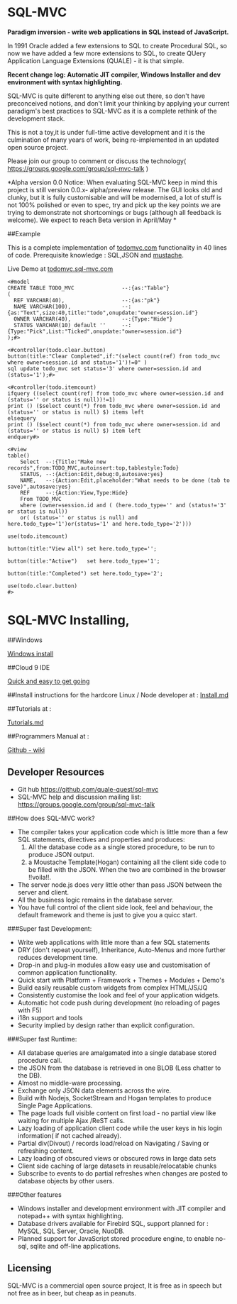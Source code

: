 # SQL-MVC

**Paradigm inversion - write web applications in SQL instead of JavaScript.**

In 1991 Oracle added a few extensions to SQL to create Procedural SQL, so now we have added a 
few more extensions to SQL, to create QUery Application Language Extensions (QUALE) - it is that simple.

**Recent change log: Automatic JIT compiler, Windows Installer and dev environment with syntax highlighting.**

SQL-MVC is quite different to anything else out there, so don't have preconceived notions, and don't limit your thinking by 
applying your current paradigm's best practices to SQL-MVC as it is a complete rethink of the development stack.

This is not a toy,it is under full-time active development and it is the 
culmination of many years of work, being re-implemented in an updated open source project.

Please join our group to comment or discuss the technology( https://groups.google.com/group/sql-mvc-talk )

*Alpha version 0.0 Notice: When evaluating SQL-MVC keep in mind this project is still version 0.0.x- alpha/preview release.
The GUI looks old and clunky, but it is fully customisable and will be modernised, a lot of stuff is not 100% polished or even to spec,
try and pick up the key points we are trying to demonstrate not shortcomings or bugs
 (although all feedback is welcome). We expect to reach Beta version in April/May *
 
 
##Example	

This is a complete implementation of [todomvc.com](http://todomvc.com) functionality in 40 lines of code.
Prerequisite knowledge : SQL,JSON and [mustache](https://mustache.github.io/mustache.5.html).

Live Demo at [todomvc.sql-mvc.com](http://todomvc.sql-mvc.com/) 

```
<#model
CREATE TABLE TODO_MVC				--:{as:"Table"} 
(
  REF VARCHAR(40),					--:{as:"pk"}
  NAME VARCHAR(100),				--:{as:"Text",size:40,title:"todo",onupdate:"owner=session.id"}  
  OWNER VARCHAR(40),				--:{Type:"Hide"}
  STATUS VARCHAR(10) default ''    	--:{Type:"Pick",List:"Ticked",onupdate:"owner=session.id"}  
);#>

<#controller(todo.clear.button)
button(title:"Clear Completed",if:"(select count(ref) from todo_mvc where owner=session.id and status='1')!=0" )
sql update todo_mvc set status='3' where owner=session.id and (status='1');#>

<#controller(todo.itemcount)
ifquery ((select count(ref) from todo_mvc where owner=session.id and (status='' or status is null))!=1)
print () ($select count(*) from todo_mvc where owner=session.id and (status='' or status is null) $) items left
elsequery
print () ($select count(*) from todo_mvc where owner=session.id and (status='' or status is null) $) item left
endquery#>

<#view
table()
	Select  --:{Title:"Make new records",from:TODO_MVC,autoinsert:top,tablestyle:Todo}
	STATUS, --:{Action:Edit,debug:0,autosave:yes}
	NAME,   --:{Action:Edit,placeholder:"What needs to be done (tab to save)",autosave:yes}
	REF	    --:{Action:View,Type:Hide}
	From TODO_MVC 
	where (owner=session.id and ( (here.todo_type='' and (status!='3' or status is null)) 
	or( (status='' or status is null) and here.todo_type='1')or(status='1' and here.todo_type='2')))

use(todo.itemcount)

button(title:"View all") set here.todo_type='';

button(title:"Active")   set here.todo_type='1';

button(title:"Completed") set here.todo_type='2';

use(todo.clear.button)
#>
```


# SQL-MVC Installing,

##Windows

[Windows install](https://github.com/quale-quest/sql-mvc-winstaller/blob/master/README.md)


##Cloud 9 IDE

[Quick and easy to get going](https://github.com/quale-quest/sql-mvc-c9/blob/master/README.md)

##Install instructions for the hardcore Linux / Node developer at :
[Install.md](https://github.com/quale-quest/sql-mvc/blob/master/doc/Install-linux.md)

##Tutorials at :

[Tutorials.md](https://github.com/quale-quest/sql-mvc/blob/master/doc/Tutorials.md)
 
##Programmers Manual at : 

[Github - wiki](https://github.com/quale-quest/sql-mvc/wiki)



## Developer Resources

* Git hub https://github.com/quale-quest/sql-mvc
* SQL-MVC help and discussion mailing list: https://groups.google.com/group/sql-mvc-talk


##How does SQL-MVC work?

* The compiler takes your application code which is little more 
than a few SQL statements, directives and properties and produces:
  1. All the database code as a single stored procedure, to be run to produce JSON output.
  2. a Moustache Template(Hogan) containing all the client side code to be filled with the JSON.
When the two are combined in the browser !!voila!!.
* The server node.js does very little other than pass JSON between the server and client.
* All the business logic remains in the database server.
* You have full control of the client side look, feel and behaviour, the 
default framework and theme is just to give you a quicc start.

###Super fast Development:	

* Write web applications with little more than a few SQL statements
* DRY (don't repeat yourself), Inheritance, Auto-Menus and more further reduces development time.
* Drop-in and plug-in modules allow easy use and customisation of common application functionality.
* Quick start with Platform + Framework + Themes + Modules + Demo's 
* Build easily reusable custom widgets from complex HTML/JS/JQ
* Consistently customise the look and feel of your application widgets.	
* Automatic hot code push during development (no reloading of pages with F5)
* i18n support and tools
* Security implied by design rather than explicit configuration.

###Super fast Runtime:

* All database queries are amalgamated into a single database stored procedure call. 
* the JSON from the database is retrieved in one BLOB (Less chatter to the DB).
* Almost no middle-ware processing.	
* Exchange only JSON data elements across the wire.	
* Build with Nodejs, SocketStream and Hogan templates to produce Single Page Applications.	
* The page loads full visible content on first load - no partial view like waiting for multiple Ajax /ReST calls.
* Lazy loading of application client code while the user keys in his login information( if not cached already).
* Partial div(Divout) / records load/reload  on Navigating / Saving or refreshing content.
* Lazy loading of obscured views or obscured rows in large data sets
* Client side caching of large datasets in reusable/relocatable chunks
* Subscribe to events to do partial refreshes when changes are posted to database objects by other users.

###Other features

* Windows installer and development environment with JIT compiler and notepad++ with syntax highlighting.
* Database drivers available for Firebird SQL, support planned for : MySQL, SQL Server, Oracle, NuoDB.
* Planned support for JavaScript stored procedure engine, to enable no-sql, sqlite and off-line applications.



## Licensing

SQL-MVC is a commercial open source project, It is free as in speech
but not free as in beer, but cheap as in peanuts.

 
